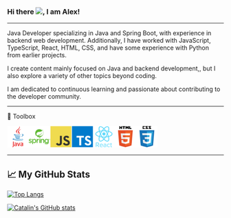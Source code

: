 ### Hi there <img src="https://raw.githubusercontent.com/MartinHeinz/MartinHeinz/master/wave.gif" width="30px">, I am Alex!
---
Java Developer specializing in Java and Spring Boot, with experience in backend web development. Additionally, I have worked with JavaScript, TypeScript, React, HTML, CSS, and have some experience with Python from earlier projects.

I create content mainly focused on Java and backend development,, but I also explore a variety of other topics beyond coding.

I am dedicated to continuous learning and passionate about contributing to the developer community.

---

🧰 Toolbox

<img src="https://raw.githubusercontent.com/devicons/devicon/6910f0503efdd315c8f9b858234310c06e04d9c0/icons/java/java-original-wordmark.svg" alt="Java Logo" width="50" height="50"/><img src="https://raw.githubusercontent.com/devicons/devicon/6910f0503efdd315c8f9b858234310c06e04d9c0/icons/spring/spring-original-wordmark.svg" alt="Spring Logo" width="50" height="50"/><img src="https://raw.githubusercontent.com/devicons/devicon/6910f0503efdd315c8f9b858234310c06e04d9c0/icons/javascript/javascript-original.svg" alt="Js Logo" width="50" height="50"/><img src="https://raw.githubusercontent.com/devicons/devicon/6910f0503efdd315c8f9b858234310c06e04d9c0/icons/typescript/typescript-original.svg" alt="Ts Logo" width="50" height="50"/><img src="https://raw.githubusercontent.com/devicons/devicon/6910f0503efdd315c8f9b858234310c06e04d9c0/icons/react/react-original-wordmark.svg" alt="React Logo" width="50" height="50"/><img src="https://raw.githubusercontent.com/devicons/devicon/6910f0503efdd315c8f9b858234310c06e04d9c0/icons/html5/html5-original-wordmark.svg" alt="HTML Logo" width="50" height="50"/><img src="https://raw.githubusercontent.com/devicons/devicon/6910f0503efdd315c8f9b858234310c06e04d9c0/icons/css3/css3-original-wordmark.svg" alt="CSS Logo" width="50" height="50"/>

---

## &#x1f4c8; My GitHub Stats

[![Top Langs](https://github-readme-stats.vercel.app/api/top-langs/?username=AleksejsSviklis&theme=radical)](https://github.com/anuraghazra/github-readme-stats)

[![Catalin's GitHub stats](https://github-readme-stats.vercel.app/api?username=AleksejsSviklis&theme=radical)](https://github.com/anuraghazra/github-readme-stats)

<!--
**AleksejsSviklis/AleksejsSviklis** is a ✨ _special_ ✨ repository because its `README.md` (this file) appears on your GitHub profile.

Here are some ideas to get you started:

- 🔭 I’m currently working on ...
- 🌱 I’m currently learning ...
- 👯 I’m looking to collaborate on ...
- 🤔 I’m looking for help with ...
- 💬 Ask me about ...
- 📫 How to reach me: ...
- 😄 Pronouns: ...
- ⚡ Fun fact: ...
-->
